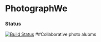 # PhotographWe
### Status
[![Build Status](https://travis-ci.org/britneywright/PhotographWe.png)](https://travis-ci.org/britneywright/PhotographWe)
##Collaborative photo alubms
